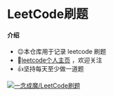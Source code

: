 # LeetCode刷题

#### 介绍

- 😉本仓库用于记录 leetcode 刷题
- 👋[leetcode个人主页](https://leetcode-cn.com/u/eternidad/) ，欢迎关注
- 👍坚持每天至少做一道题

[![一念成魔/LeetCode刷题](https://gitee.com/eternidad33/leetcode/widgets/widget_card.svg?colors=393222,ebdfc1,fffae5,d8ca9f,393222,a28b40)](https://gitee.com/eternidad33/leetcode) 

